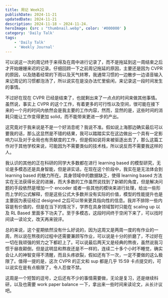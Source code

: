 ```yaml
---
title: 周记 Week21
publishDate: 2024-11-21
updatedDate: 2024-11-21
description: 2024-11-18 ~ 2024-11-24.
heroImage: {src : "thumbnail.webp", color: '#000000' }
category: 'Daily Talk'
tags:
    - 'Daily Talk'
    - 'Weekly Journal'
---
```


可以说这一次的周记终于来得及在周中进行记录了，而不是拖延到这一周结束之后才开始姗姗来迟的记录。仔细回顾一下之前周记拖延的原因，主要还是因为 CVPR 的原因，以及随着经常的下雨以及天气转寒，我通常习惯的一边散步一边语音输入来记周记的习惯都泡汤了，所以说实在是没办法忙里偷闲，来记录这一段时间发生的事情。

不过好在现在 CVPR 已经是结束了，也就剩出来了一点点的时间来做其他事情。虽然说，事实上 CVPR 的这个工作，有着更多的可行性以及空间，很可能在接下来的一个月的时间内依然会是我主要的工作内容，然而，显然的是，这些时间的消耗只能让工作变得更加 solid，而不能带来更进一步的产出。

这究竟对于我来说是不是一个好消息呢？我说不准。假如说上海那边确实最后可以要我的话，那么这显然是不错的结果，我可以踏踏实实在这边做出一个具有一定影响力以及对于全局也有贡献度的工作，但是假如说将来被驱逐出去了，那么这篇工作对于其他学校来说，可能因为不需要类似的技术栈，所以说反而不需要我这样的人。

我认识的其他的正在科研的同学大多数都在进行 learning based 的模型研究，无论是多模态还是具身智能，但是讲实话，在现在这个阶段中，我实在是无法体会到 learning based 的魅力所在。具身领域中的数据缺乏，使得 learning based 方法实在无法获得长足的进展，而大多数的工作虽然说找到了新颖的角度，但是解决问题的手段依然是增加一个 encoder 或者一些其他的模块来进行处理，给出一些形而上学的公式解释，但是这些公式大多数并没有实际的价值，模型的性能提升也是主要因为表征经过 designed 之后可以带来更具指向性的信息。我并不排除一些内容是有价值的，但是在当下的情况下，学界在具身领域暂时只能在 scaling up 以及 RL Based 里面多下功夫了。至于多模态，这段时间终于空闲下来了，可以找时间读一读论文，改天再来锐评。

总的来说，这个星期依然没有什么好说的，因为这周又是两周一度的有作业的一周，所以说在熬夜的过程中还需要兼顾写作业，可以说是十分的折磨了，不过好在一切在我顽强的努力之下都赶上了。可以说最后两天又是经典的熬夜，虽然说我习惯于昼夜颠倒，但是这明显和熬夜还是不一样的，连续二十多个小时不睡觉，确实会让人的神智变得不清醒，而且头疼欲裂，假如还有下一次，一定不要做的这么极限了。值得一提的是，这次 CVPR 的正文和 sup 都是几乎 15:59 卡点提交的，可以说实在是有点极限了，令人忍俊不禁。

这周是一个短暂的逗号，之后还有不少的事情需要做，无论是复习，还是继续科研，以及也需要 work paper balance 一下，拿出来一些时间来读论文，从长计议吧。